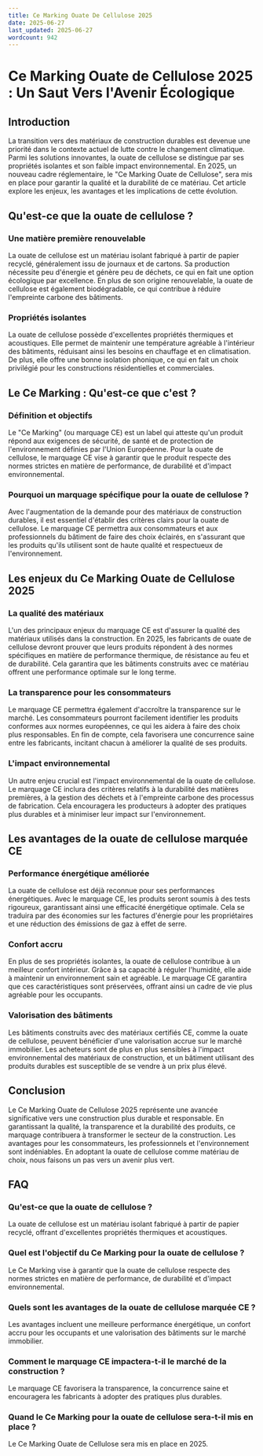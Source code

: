 ```yaml
---
title: Ce Marking Ouate De Cellulose 2025
date: 2025-06-27
last_updated: 2025-06-27
wordcount: 942
---
```


# Ce Marking Ouate de Cellulose 2025 : Un Saut Vers l'Avenir Écologique

## Introduction

La transition vers des matériaux de construction durables est devenue une priorité dans le contexte actuel de lutte contre le changement climatique. Parmi les solutions innovantes, la ouate de cellulose se distingue par ses propriétés isolantes et son faible impact environnemental. En 2025, un nouveau cadre réglementaire, le "Ce Marking Ouate de Cellulose", sera mis en place pour garantir la qualité et la durabilité de ce matériau. Cet article explore les enjeux, les avantages et les implications de cette évolution.

## Qu'est-ce que la ouate de cellulose ?

### Une matière première renouvelable

La ouate de cellulose est un matériau isolant fabriqué à partir de papier recyclé, généralement issu de journaux et de cartons. Sa production nécessite peu d'énergie et génère peu de déchets, ce qui en fait une option écologique par excellence. En plus de son origine renouvelable, la ouate de cellulose est également biodégradable, ce qui contribue à réduire l'empreinte carbone des bâtiments.

### Propriétés isolantes

La ouate de cellulose possède d'excellentes propriétés thermiques et acoustiques. Elle permet de maintenir une température agréable à l'intérieur des bâtiments, réduisant ainsi les besoins en chauffage et en climatisation. De plus, elle offre une bonne isolation phonique, ce qui en fait un choix privilégié pour les constructions résidentielles et commerciales.

## Le Ce Marking : Qu'est-ce que c'est ?

### Définition et objectifs

Le "Ce Marking" (ou marquage CE) est un label qui atteste qu'un produit répond aux exigences de sécurité, de santé et de protection de l'environnement définies par l'Union Européenne. Pour la ouate de cellulose, le marquage CE vise à garantir que le produit respecte des normes strictes en matière de performance, de durabilité et d'impact environnemental.

### Pourquoi un marquage spécifique pour la ouate de cellulose ?

Avec l'augmentation de la demande pour des matériaux de construction durables, il est essentiel d'établir des critères clairs pour la ouate de cellulose. Le marquage CE permettra aux consommateurs et aux professionnels du bâtiment de faire des choix éclairés, en s'assurant que les produits qu'ils utilisent sont de haute qualité et respectueux de l'environnement.

## Les enjeux du Ce Marking Ouate de Cellulose 2025

### La qualité des matériaux

L'un des principaux enjeux du marquage CE est d'assurer la qualité des matériaux utilisés dans la construction. En 2025, les fabricants de ouate de cellulose devront prouver que leurs produits répondent à des normes spécifiques en matière de performance thermique, de résistance au feu et de durabilité. Cela garantira que les bâtiments construits avec ce matériau offrent une performance optimale sur le long terme.

### La transparence pour les consommateurs

Le marquage CE permettra également d'accroître la transparence sur le marché. Les consommateurs pourront facilement identifier les produits conformes aux normes européennes, ce qui les aidera à faire des choix plus responsables. En fin de compte, cela favorisera une concurrence saine entre les fabricants, incitant chacun à améliorer la qualité de ses produits.

### L'impact environnemental

Un autre enjeu crucial est l'impact environnemental de la ouate de cellulose. Le marquage CE inclura des critères relatifs à la durabilité des matières premières, à la gestion des déchets et à l'empreinte carbone des processus de fabrication. Cela encouragera les producteurs à adopter des pratiques plus durables et à minimiser leur impact sur l'environnement.

## Les avantages de la ouate de cellulose marquée CE

### Performance énergétique améliorée

La ouate de cellulose est déjà reconnue pour ses performances énergétiques. Avec le marquage CE, les produits seront soumis à des tests rigoureux, garantissant ainsi une efficacité énergétique optimale. Cela se traduira par des économies sur les factures d'énergie pour les propriétaires et une réduction des émissions de gaz à effet de serre.

### Confort accru

En plus de ses propriétés isolantes, la ouate de cellulose contribue à un meilleur confort intérieur. Grâce à sa capacité à réguler l'humidité, elle aide à maintenir un environnement sain et agréable. Le marquage CE garantira que ces caractéristiques sont préservées, offrant ainsi un cadre de vie plus agréable pour les occupants.

### Valorisation des bâtiments

Les bâtiments construits avec des matériaux certifiés CE, comme la ouate de cellulose, peuvent bénéficier d'une valorisation accrue sur le marché immobilier. Les acheteurs sont de plus en plus sensibles à l'impact environnemental des matériaux de construction, et un bâtiment utilisant des produits durables est susceptible de se vendre à un prix plus élevé.

## Conclusion

Le Ce Marking Ouate de Cellulose 2025 représente une avancée significative vers une construction plus durable et responsable. En garantissant la qualité, la transparence et la durabilité des produits, ce marquage contribuera à transformer le secteur de la construction. Les avantages pour les consommateurs, les professionnels et l'environnement sont indéniables. En adoptant la ouate de cellulose comme matériau de choix, nous faisons un pas vers un avenir plus vert.

## FAQ

### Qu'est-ce que la ouate de cellulose ?

La ouate de cellulose est un matériau isolant fabriqué à partir de papier recyclé, offrant d'excellentes propriétés thermiques et acoustiques.

### Quel est l'objectif du Ce Marking pour la ouate de cellulose ?

Le Ce Marking vise à garantir que la ouate de cellulose respecte des normes strictes en matière de performance, de durabilité et d'impact environnemental.

### Quels sont les avantages de la ouate de cellulose marquée CE ?

Les avantages incluent une meilleure performance énergétique, un confort accru pour les occupants et une valorisation des bâtiments sur le marché immobilier.

### Comment le marquage CE impactera-t-il le marché de la construction ?

Le marquage CE favorisera la transparence, la concurrence saine et encouragera les fabricants à adopter des pratiques plus durables.

### Quand le Ce Marking pour la ouate de cellulose sera-t-il mis en place ?

Le Ce Marking Ouate de Cellulose sera mis en place en 2025.